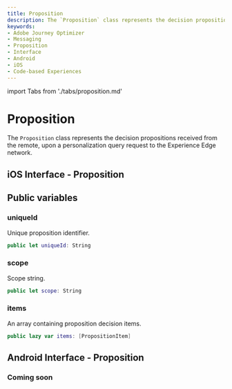 ```yaml
---
title: Proposition
description: The `Proposition` class represents the decision propositions received from the remote, upon a personalization query request to the Experience Edge network.
keywords:
- Adobe Journey Optimizer
- Messaging
- Proposition
- Interface
- Android
- iOS
- Code-based Experiences
---
```

import Tabs from './tabs/proposition.md'

# Proposition

The `Proposition` class represents the decision propositions received from the remote, upon a personalization query request to the Experience Edge network.

## iOS Interface - Proposition

## Public variables

### uniqueId

Unique proposition identifier.

```swift
public let uniqueId: String
```

### scope

Scope string.

```swift
public let scope: String
```

### items

An array containing proposition decision items.

```swift
public lazy var items: [PropositionItem]
```

## Android Interface - Proposition

### Coming soon

<!--

## Public functions

### getItems

Returns this proposition's unique identifier as a string.

<TabsBlock orientation="horizontal" slots="heading, content" repeat="1"/>

Android

<Tabs query="platform=android&function=get-items"/>

### getScope

Returns this proposition's unique identifier as a string.

<TabsBlock orientation="horizontal" slots="heading, content" repeat="1"/>

Android

<Tabs query="platform=android&function=get-scope"/>

### getUniqueId

Returns this proposition's unique identifier as a string.

<TabsBlock orientation="horizontal" slots="heading, content" repeat="1"/>

Android

<Tabs query="platform=android&function=get-unique-id"/>

-->

